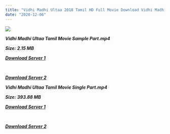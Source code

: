 ```yaml
---
title: "Vidhi Madhi Ultaa 2018 Tamil HD Full Movie Download Vidhi Madhi Ultaa Tamil HD Movie Download"
date: "2020-12-06"
---
```


![](https://images.moviebuff.com/daa29412-fd85-41d8-b52d-f4ea5c282e4e?w=1000)

**_Vidhi Madhi Ultaa Tamil Movie Sample Part.mp4_**

**_Size:_** **_2.15 MB_**  

**_[Download Server 1](http://p1.wetransfer.vip/files/Tamil{525e4ed8fa01f01a9103e1e2d0de788082fff3ddd3718eaf08f87fc8fd9b0ee6}20Movies/Tamil{525e4ed8fa01f01a9103e1e2d0de788082fff3ddd3718eaf08f87fc8fd9b0ee6}202018{525e4ed8fa01f01a9103e1e2d0de788082fff3ddd3718eaf08f87fc8fd9b0ee6}20Movies/Vidhi{525e4ed8fa01f01a9103e1e2d0de788082fff3ddd3718eaf08f87fc8fd9b0ee6}20Madhi{525e4ed8fa01f01a9103e1e2d0de788082fff3ddd3718eaf08f87fc8fd9b0ee6}20Ultaa{525e4ed8fa01f01a9103e1e2d0de788082fff3ddd3718eaf08f87fc8fd9b0ee6}20(2018)/Vidhi{525e4ed8fa01f01a9103e1e2d0de788082fff3ddd3718eaf08f87fc8fd9b0ee6}20Madhi{525e4ed8fa01f01a9103e1e2d0de788082fff3ddd3718eaf08f87fc8fd9b0ee6}20Ultaa{525e4ed8fa01f01a9103e1e2d0de788082fff3ddd3718eaf08f87fc8fd9b0ee6}20(2018){525e4ed8fa01f01a9103e1e2d0de788082fff3ddd3718eaf08f87fc8fd9b0ee6}20HDRip/Vidhi{525e4ed8fa01f01a9103e1e2d0de788082fff3ddd3718eaf08f87fc8fd9b0ee6}20Madhi{525e4ed8fa01f01a9103e1e2d0de788082fff3ddd3718eaf08f87fc8fd9b0ee6}20Ultaa{525e4ed8fa01f01a9103e1e2d0de788082fff3ddd3718eaf08f87fc8fd9b0ee6}20(2018){525e4ed8fa01f01a9103e1e2d0de788082fff3ddd3718eaf08f87fc8fd9b0ee6}20Sample{525e4ed8fa01f01a9103e1e2d0de788082fff3ddd3718eaf08f87fc8fd9b0ee6}20(640x360).mp4)_**

**_[  
](http://p1.wetransfer.vip/files/Tamil{525e4ed8fa01f01a9103e1e2d0de788082fff3ddd3718eaf08f87fc8fd9b0ee6}20Movies/Tamil{525e4ed8fa01f01a9103e1e2d0de788082fff3ddd3718eaf08f87fc8fd9b0ee6}202018{525e4ed8fa01f01a9103e1e2d0de788082fff3ddd3718eaf08f87fc8fd9b0ee6}20Movies/Vidhi{525e4ed8fa01f01a9103e1e2d0de788082fff3ddd3718eaf08f87fc8fd9b0ee6}20Madhi{525e4ed8fa01f01a9103e1e2d0de788082fff3ddd3718eaf08f87fc8fd9b0ee6}20Ultaa{525e4ed8fa01f01a9103e1e2d0de788082fff3ddd3718eaf08f87fc8fd9b0ee6}20(2018)/Vidhi{525e4ed8fa01f01a9103e1e2d0de788082fff3ddd3718eaf08f87fc8fd9b0ee6}20Madhi{525e4ed8fa01f01a9103e1e2d0de788082fff3ddd3718eaf08f87fc8fd9b0ee6}20Ultaa{525e4ed8fa01f01a9103e1e2d0de788082fff3ddd3718eaf08f87fc8fd9b0ee6}20(2018){525e4ed8fa01f01a9103e1e2d0de788082fff3ddd3718eaf08f87fc8fd9b0ee6}20HDRip/Vidhi{525e4ed8fa01f01a9103e1e2d0de788082fff3ddd3718eaf08f87fc8fd9b0ee6}20Madhi{525e4ed8fa01f01a9103e1e2d0de788082fff3ddd3718eaf08f87fc8fd9b0ee6}20Ultaa{525e4ed8fa01f01a9103e1e2d0de788082fff3ddd3718eaf08f87fc8fd9b0ee6}20(2018){525e4ed8fa01f01a9103e1e2d0de788082fff3ddd3718eaf08f87fc8fd9b0ee6}20Sample{525e4ed8fa01f01a9103e1e2d0de788082fff3ddd3718eaf08f87fc8fd9b0ee6}20(640x360).mp4)_**

**_[Download Server 2](http://p1.wetransfer.vip/files/Tamil{525e4ed8fa01f01a9103e1e2d0de788082fff3ddd3718eaf08f87fc8fd9b0ee6}20Movies/Tamil{525e4ed8fa01f01a9103e1e2d0de788082fff3ddd3718eaf08f87fc8fd9b0ee6}202018{525e4ed8fa01f01a9103e1e2d0de788082fff3ddd3718eaf08f87fc8fd9b0ee6}20Movies/Vidhi{525e4ed8fa01f01a9103e1e2d0de788082fff3ddd3718eaf08f87fc8fd9b0ee6}20Madhi{525e4ed8fa01f01a9103e1e2d0de788082fff3ddd3718eaf08f87fc8fd9b0ee6}20Ultaa{525e4ed8fa01f01a9103e1e2d0de788082fff3ddd3718eaf08f87fc8fd9b0ee6}20(2018)/Vidhi{525e4ed8fa01f01a9103e1e2d0de788082fff3ddd3718eaf08f87fc8fd9b0ee6}20Madhi{525e4ed8fa01f01a9103e1e2d0de788082fff3ddd3718eaf08f87fc8fd9b0ee6}20Ultaa{525e4ed8fa01f01a9103e1e2d0de788082fff3ddd3718eaf08f87fc8fd9b0ee6}20(2018){525e4ed8fa01f01a9103e1e2d0de788082fff3ddd3718eaf08f87fc8fd9b0ee6}20HDRip/Vidhi{525e4ed8fa01f01a9103e1e2d0de788082fff3ddd3718eaf08f87fc8fd9b0ee6}20Madhi{525e4ed8fa01f01a9103e1e2d0de788082fff3ddd3718eaf08f87fc8fd9b0ee6}20Ultaa{525e4ed8fa01f01a9103e1e2d0de788082fff3ddd3718eaf08f87fc8fd9b0ee6}20(2018){525e4ed8fa01f01a9103e1e2d0de788082fff3ddd3718eaf08f87fc8fd9b0ee6}20Sample{525e4ed8fa01f01a9103e1e2d0de788082fff3ddd3718eaf08f87fc8fd9b0ee6}20(640x360).mp4)_**

**_Vidhi Madhi Ultaa Tamil Movie Single Part.mp4_**

**_Size:_**  **_393.88 MB_**  

**_[Download Server 1](http://p1.wetransfer.vip/files/Tamil{525e4ed8fa01f01a9103e1e2d0de788082fff3ddd3718eaf08f87fc8fd9b0ee6}20Movies/Tamil{525e4ed8fa01f01a9103e1e2d0de788082fff3ddd3718eaf08f87fc8fd9b0ee6}202018{525e4ed8fa01f01a9103e1e2d0de788082fff3ddd3718eaf08f87fc8fd9b0ee6}20Movies/Vidhi{525e4ed8fa01f01a9103e1e2d0de788082fff3ddd3718eaf08f87fc8fd9b0ee6}20Madhi{525e4ed8fa01f01a9103e1e2d0de788082fff3ddd3718eaf08f87fc8fd9b0ee6}20Ultaa{525e4ed8fa01f01a9103e1e2d0de788082fff3ddd3718eaf08f87fc8fd9b0ee6}20(2018)/Vidhi{525e4ed8fa01f01a9103e1e2d0de788082fff3ddd3718eaf08f87fc8fd9b0ee6}20Madhi{525e4ed8fa01f01a9103e1e2d0de788082fff3ddd3718eaf08f87fc8fd9b0ee6}20Ultaa{525e4ed8fa01f01a9103e1e2d0de788082fff3ddd3718eaf08f87fc8fd9b0ee6}20(2018){525e4ed8fa01f01a9103e1e2d0de788082fff3ddd3718eaf08f87fc8fd9b0ee6}20HDRip/Vidhi{525e4ed8fa01f01a9103e1e2d0de788082fff3ddd3718eaf08f87fc8fd9b0ee6}20Madhi{525e4ed8fa01f01a9103e1e2d0de788082fff3ddd3718eaf08f87fc8fd9b0ee6}20Ultaa{525e4ed8fa01f01a9103e1e2d0de788082fff3ddd3718eaf08f87fc8fd9b0ee6}20(2018){525e4ed8fa01f01a9103e1e2d0de788082fff3ddd3718eaf08f87fc8fd9b0ee6}20Single{525e4ed8fa01f01a9103e1e2d0de788082fff3ddd3718eaf08f87fc8fd9b0ee6}20Part{525e4ed8fa01f01a9103e1e2d0de788082fff3ddd3718eaf08f87fc8fd9b0ee6}20(640x360).mp4)_**

**_[  
](http://p1.wetransfer.vip/files/Tamil{525e4ed8fa01f01a9103e1e2d0de788082fff3ddd3718eaf08f87fc8fd9b0ee6}20Movies/Tamil{525e4ed8fa01f01a9103e1e2d0de788082fff3ddd3718eaf08f87fc8fd9b0ee6}202018{525e4ed8fa01f01a9103e1e2d0de788082fff3ddd3718eaf08f87fc8fd9b0ee6}20Movies/Vidhi{525e4ed8fa01f01a9103e1e2d0de788082fff3ddd3718eaf08f87fc8fd9b0ee6}20Madhi{525e4ed8fa01f01a9103e1e2d0de788082fff3ddd3718eaf08f87fc8fd9b0ee6}20Ultaa{525e4ed8fa01f01a9103e1e2d0de788082fff3ddd3718eaf08f87fc8fd9b0ee6}20(2018)/Vidhi{525e4ed8fa01f01a9103e1e2d0de788082fff3ddd3718eaf08f87fc8fd9b0ee6}20Madhi{525e4ed8fa01f01a9103e1e2d0de788082fff3ddd3718eaf08f87fc8fd9b0ee6}20Ultaa{525e4ed8fa01f01a9103e1e2d0de788082fff3ddd3718eaf08f87fc8fd9b0ee6}20(2018){525e4ed8fa01f01a9103e1e2d0de788082fff3ddd3718eaf08f87fc8fd9b0ee6}20HDRip/Vidhi{525e4ed8fa01f01a9103e1e2d0de788082fff3ddd3718eaf08f87fc8fd9b0ee6}20Madhi{525e4ed8fa01f01a9103e1e2d0de788082fff3ddd3718eaf08f87fc8fd9b0ee6}20Ultaa{525e4ed8fa01f01a9103e1e2d0de788082fff3ddd3718eaf08f87fc8fd9b0ee6}20(2018){525e4ed8fa01f01a9103e1e2d0de788082fff3ddd3718eaf08f87fc8fd9b0ee6}20Single{525e4ed8fa01f01a9103e1e2d0de788082fff3ddd3718eaf08f87fc8fd9b0ee6}20Part{525e4ed8fa01f01a9103e1e2d0de788082fff3ddd3718eaf08f87fc8fd9b0ee6}20(640x360).mp4)_**

**_[Download Server 2](http://p1.wetransfer.vip/files/Tamil{525e4ed8fa01f01a9103e1e2d0de788082fff3ddd3718eaf08f87fc8fd9b0ee6}20Movies/Tamil{525e4ed8fa01f01a9103e1e2d0de788082fff3ddd3718eaf08f87fc8fd9b0ee6}202018{525e4ed8fa01f01a9103e1e2d0de788082fff3ddd3718eaf08f87fc8fd9b0ee6}20Movies/Vidhi{525e4ed8fa01f01a9103e1e2d0de788082fff3ddd3718eaf08f87fc8fd9b0ee6}20Madhi{525e4ed8fa01f01a9103e1e2d0de788082fff3ddd3718eaf08f87fc8fd9b0ee6}20Ultaa{525e4ed8fa01f01a9103e1e2d0de788082fff3ddd3718eaf08f87fc8fd9b0ee6}20(2018)/Vidhi{525e4ed8fa01f01a9103e1e2d0de788082fff3ddd3718eaf08f87fc8fd9b0ee6}20Madhi{525e4ed8fa01f01a9103e1e2d0de788082fff3ddd3718eaf08f87fc8fd9b0ee6}20Ultaa{525e4ed8fa01f01a9103e1e2d0de788082fff3ddd3718eaf08f87fc8fd9b0ee6}20(2018){525e4ed8fa01f01a9103e1e2d0de788082fff3ddd3718eaf08f87fc8fd9b0ee6}20HDRip/Vidhi{525e4ed8fa01f01a9103e1e2d0de788082fff3ddd3718eaf08f87fc8fd9b0ee6}20Madhi{525e4ed8fa01f01a9103e1e2d0de788082fff3ddd3718eaf08f87fc8fd9b0ee6}20Ultaa{525e4ed8fa01f01a9103e1e2d0de788082fff3ddd3718eaf08f87fc8fd9b0ee6}20(2018){525e4ed8fa01f01a9103e1e2d0de788082fff3ddd3718eaf08f87fc8fd9b0ee6}20Single{525e4ed8fa01f01a9103e1e2d0de788082fff3ddd3718eaf08f87fc8fd9b0ee6}20Part{525e4ed8fa01f01a9103e1e2d0de788082fff3ddd3718eaf08f87fc8fd9b0ee6}20(640x360).mp4)_**

